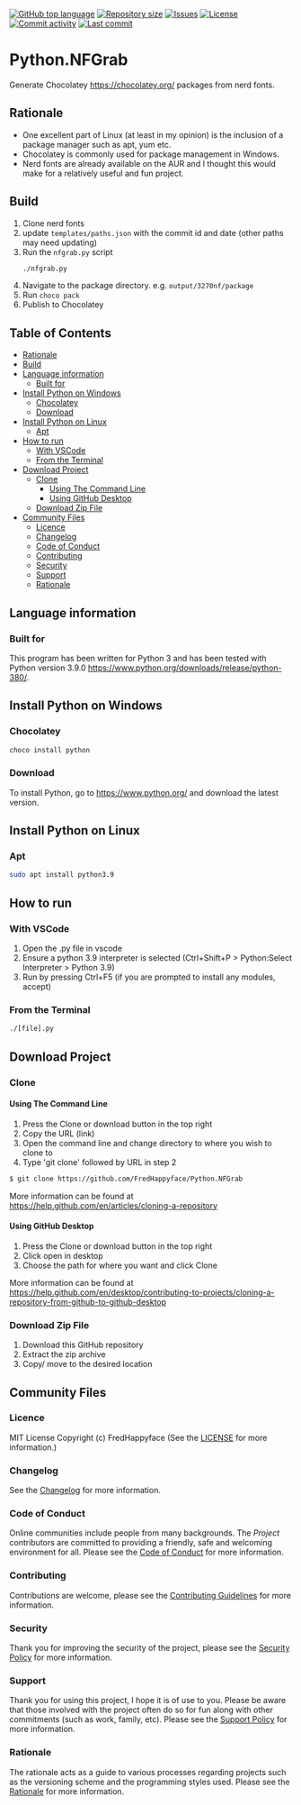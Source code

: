 [![GitHub top language](https://img.shields.io/github/languages/top/FredHappyface/Python.NFGrab.svg?style=for-the-badge)](../../)
[![Repository size](https://img.shields.io/github/repo-size/FredHappyface/Python.NFGrab.svg?style=for-the-badge)](../../)
[![Issues](https://img.shields.io/github/issues/FredHappyface/Python.NFGrab.svg?style=for-the-badge)](../../issues)
[![License](https://img.shields.io/github/license/FredHappyface/Python.NFGrab.svg?style=for-the-badge)](/LICENSE.md)
[![Commit activity](https://img.shields.io/github/commit-activity/m/FredHappyface/Python.NFGrab.svg?style=for-the-badge)](../../commits/master)
[![Last commit](https://img.shields.io/github/last-commit/FredHappyface/Python.NFGrab.svg?style=for-the-badge)](../../commits/master)


<!-- omit in toc -->
# Python.NFGrab

Generate Chocolatey https://chocolatey.org/ packages from nerd fonts.

## Rationale
- One excellent part of Linux (at least in my opinion) is the inclusion of a
package manager such as apt, yum etc.
- Chocolatey is commonly used for package management in Windows.
- Nerd fonts are already available on the AUR and I thought this would make for a
relatively useful and fun project.

## Build
1. Clone nerd fonts
2. update `templates/paths.json` with the commit id and date (other paths may need updating)
3. Run the `nfgrab.py` script
	```bash
	./nfgrab.py
	```
4. Navigate to the package directory. e.g. `output/3270nf/package`
5. Run `choco pack`
6. Publish to Chocolatey

<!-- omit in toc -->
## Table of Contents
- [Rationale](#rationale)
- [Build](#build)
- [Language information](#language-information)
	- [Built for](#built-for)
- [Install Python on Windows](#install-python-on-windows)
	- [Chocolatey](#chocolatey)
	- [Download](#download)
- [Install Python on Linux](#install-python-on-linux)
	- [Apt](#apt)
- [How to run](#how-to-run)
	- [With VSCode](#with-vscode)
	- [From the Terminal](#from-the-terminal)
- [Download Project](#download-project)
	- [Clone](#clone)
		- [Using The Command Line](#using-the-command-line)
		- [Using GitHub Desktop](#using-github-desktop)
	- [Download Zip File](#download-zip-file)
- [Community Files](#community-files)
	- [Licence](#licence)
	- [Changelog](#changelog)
	- [Code of Conduct](#code-of-conduct)
	- [Contributing](#contributing)
	- [Security](#security)
	- [Support](#support)
	- [Rationale](#rationale-1)



## Language information
### Built for
This program has been written for Python 3 and has been tested with
Python version 3.9.0 <https://www.python.org/downloads/release/python-380/>.

## Install Python on Windows
### Chocolatey
```powershell
choco install python
```
### Download
To install Python, go to <https://www.python.org/> and download the latest
version.

## Install Python on Linux
### Apt
```bash
sudo apt install python3.9
```

## How to run
### With VSCode
1. Open the .py file in vscode
2. Ensure a python 3.9 interpreter is selected (Ctrl+Shift+P > Python:Select
Interpreter > Python 3.9)
3. Run by pressing Ctrl+F5 (if you are prompted to install any modules, accept)
### From the Terminal
```bash
./[file].py
```

## Download Project
### Clone
#### Using The Command Line
1. Press the Clone or download button in the top right
2. Copy the URL (link)
3. Open the command line and change directory to where you wish to
clone to
4. Type 'git clone' followed by URL in step 2
```bash
$ git clone https://github.com/FredHappyface/Python.NFGrab
```

More information can be found at
<https://help.github.com/en/articles/cloning-a-repository>

#### Using GitHub Desktop
1. Press the Clone or download button in the top right
2. Click open in desktop
3. Choose the path for where you want and click Clone

More information can be found at
<https://help.github.com/en/desktop/contributing-to-projects/cloning-a-repository-from-github-to-github-desktop>

### Download Zip File

1. Download this GitHub repository
2. Extract the zip archive
3. Copy/ move to the desired location

## Community Files
### Licence
MIT License
Copyright (c) FredHappyface
(See the [LICENSE](/LICENSE.md) for more information.)

### Changelog
See the [Changelog](/CHANGELOG.md) for more information.

### Code of Conduct
Online communities include people from many backgrounds. The *Project*
contributors are committed to providing a friendly, safe and welcoming
environment for all. Please see the
[Code of Conduct](https://github.com/FredHappyface/.github/blob/master/CODE_OF_CONDUCT.md)
 for more information.

### Contributing
Contributions are welcome, please see the
[Contributing Guidelines](https://github.com/FredHappyface/.github/blob/master/CONTRIBUTING.md)
for more information.

### Security
Thank you for improving the security of the project, please see the
[Security Policy](https://github.com/FredHappyface/.github/blob/master/SECURITY.md)
for more information.

### Support
Thank you for using this project, I hope it is of use to you. Please be aware that
those involved with the project often do so for fun along with other commitments
(such as work, family, etc). Please see the
[Support Policy](https://github.com/FredHappyface/.github/blob/master/SUPPORT.md)
for more information.

### Rationale
The rationale acts as a guide to various processes regarding projects such as
the versioning scheme and the programming styles used. Please see the
[Rationale](https://github.com/FredHappyface/.github/blob/master/RATIONALE.md)
for more information.
